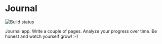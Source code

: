Journal
=======

![Build status](https://api.travis-ci.org/subramaniank/journal.svg?branch=develop)

Journal app. Write a couple of pages. Analyze your progress over time. Be honest and watch yourself grow! :-)

